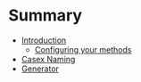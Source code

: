 # Summary

* [Introduction](/README.md)
  * [Configuring your methods](/README.md#why-battlecry)
* [Casex Naming](/docs/casex-naming.md)
* [Generator](/docs/generator.md)
